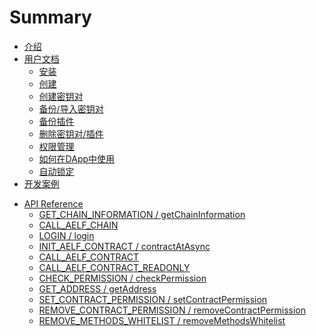 # Summary

* [介绍](GettingStarted/GettingStarted.md)
* [用户文档](User/User.md)
  * [安装](User/Step/install.md)
  * [创建](User/Step/create.md)
  * [创建密钥对](User/Step/use.md)
  * [备份/导入密钥对](User/Step/backup-import.md)
  * [备份插件](User/Step/backup-nightelf.md)
  * [删除密钥对/插件](User/Step/delete.md)
  * [权限管理](User/Step/permission.md)
  * [如何在DApp中使用](User/Step/dapp.md)
  <!-- * [How to confirm the transaction](User/Step/transaction.md) -->
  * [自动锁定](User/Step/lock.md)
  <!-- * [开发你的DApp](SettingUpForYou/SettingUpForYou.md) -->
  <!-- * [支持的区块链](SupportedBlockchains/SupportedBlockchains.md)
    * [AELF](SupportedBlockchains/Chain/AELF.md) -->
* [开发案例](Examples/Examples.md)
<!-- * [特性 & TODO](Feature/Feature.md) -->
* [API Reference](ApiReference/ApiReference.md)
  * [GET_CHAIN_INFORMATION / getChainInformation](ApiReference/Api/getChainInformation.md)
  * [CALL_AELF_CHAIN](ApiReference/Api/callAElfChain.md)
  * [LOGIN / login](ApiReference/Api/login.md)
  * [INIT_AELF_CONTRACT / contractAtAsync](ApiReference/Api/contractAtAsync.md)
  * [CALL_AELF_CONTRACT](ApiReference/Api/callAElfContract.md)
  * [CALL_AELF_CONTRACT_READONLY](ApiReference/Api/callAElfContractReadonly.md)
  * [CHECK_PERMISSION / checkPermission](ApiReference/Api/checkPermission.md)
  * [GET_ADDRESS / getAddress](ApiReference/Api/getAddress.md)
  * [SET_CONTRACT_PERMISSION / setContractPermission](ApiReference/Api/setContractPermission.md)
  * [REMOVE_CONTRACT_PERMISSION / removeContractPermission](ApiReference/Api/removeContractPermission.md)
  * [REMOVE_METHODS_WHITELIST / removeMethodsWhitelist](ApiReference/Api/removeMethodsWhitelist.md)
